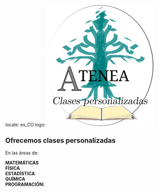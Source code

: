 locale: es_CO
logo: ![logo](./logo2p.svg)
## Ofrecemos clases personalizadas

En las áreas de: <br />

**MATEMÁTICAS**\
**FÍSICA**\
**ESTADÍSTICA**\
**QUÍMICA**\
**PROGRAMACIÓN**\

